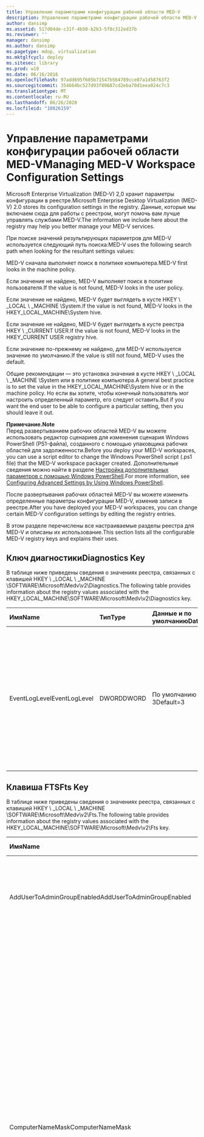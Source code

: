 ```yaml
---
title: Управление параметрами конфигурации рабочей области MED-V
description: Управление параметрами конфигурации рабочей области MED-V
author: dansimp
ms.assetid: 517d04de-c31f-4b50-b2b3-5f8c312ed37b
ms.reviewer: ''
manager: dansimp
ms.author: dansimp
ms.pagetype: mdop, virtualization
ms.mktglfcycl: deploy
ms.sitesec: library
ms.prod: w10
ms.date: 06/16/2016
ms.openlocfilehash: 97add695f605b71547b564789cce07a1d58763f2
ms.sourcegitcommit: 354664bc527d93f80687cd2eba70d1eea024c7c3
ms.translationtype: MT
ms.contentlocale: ru-RU
ms.lasthandoff: 06/26/2020
ms.locfileid: "10826159"
---
```

# <span data-ttu-id="addb0-103">Управление параметрами конфигурации рабочей области MED-V</span><span class="sxs-lookup"><span data-stu-id="addb0-103">Managing MED-V Workspace Configuration Settings</span></span>


<span data-ttu-id="addb0-104">Microsoft Enterprise Virtualization (MED-V) 2,0 хранит параметры конфигурации в реестре.</span><span class="sxs-lookup"><span data-stu-id="addb0-104">Microsoft Enterprise Desktop Virtualization (MED-V) 2.0 stores its configuration settings in the registry.</span></span> <span data-ttu-id="addb0-105">Данные, которые мы включаем сюда для работы с реестром, могут помочь вам лучше управлять службами MED-V.</span><span class="sxs-lookup"><span data-stu-id="addb0-105">The information we include here about the registry may help you better manage your MED-V services.</span></span>

<span data-ttu-id="addb0-106">При поиске значений результирующих параметров для MED-V используется следующий путь поиска:</span><span class="sxs-lookup"><span data-stu-id="addb0-106">MED-V uses the following search path when looking for the resultant settings values:</span></span>

<span data-ttu-id="addb0-107">MED-V сначала выполняет поиск в политике компьютера.</span><span class="sxs-lookup"><span data-stu-id="addb0-107">MED-V first looks in the machine policy.</span></span>

<span data-ttu-id="addb0-108">Если значение не найдено, MED-V выполняет поиск в политике пользователя.</span><span class="sxs-lookup"><span data-stu-id="addb0-108">If the value is not found, MED-V looks in the user policy.</span></span>

<span data-ttu-id="addb0-109">Если значение не найдено, MED-V будет выглядеть в кусте HKEY \ _LOCAL \ _MACHINE \\System.</span><span class="sxs-lookup"><span data-stu-id="addb0-109">If the value is not found, MED-V looks in the HKEY\_LOCAL\_MACHINE\\System hive.</span></span>

<span data-ttu-id="addb0-110">Если значение не найдено, MED-V будет выглядеть в кусте реестра HKEY \ _CURRENT USER.</span><span class="sxs-lookup"><span data-stu-id="addb0-110">If the value is not found, MED-V looks in the HKEY\_CURRENT USER registry hive.</span></span>

<span data-ttu-id="addb0-111">Если значение по-прежнему не найдено, для MED-V используется значение по умолчанию.</span><span class="sxs-lookup"><span data-stu-id="addb0-111">If the value is still not found, MED-V uses the default.</span></span>

<span data-ttu-id="addb0-112">Общие рекомендации — это установка значения в кусте HKEY \ _LOCAL \ _MACHINE \\System или в политике компьютера.</span><span class="sxs-lookup"><span data-stu-id="addb0-112">A general best practice is to set the value in the HKEY\_LOCAL\_MACHINE\\System hive or in the machine policy.</span></span> <span data-ttu-id="addb0-113">Но если вы хотите, чтобы конечный пользователь мог настроить определенный параметр, его следует оставить.</span><span class="sxs-lookup"><span data-stu-id="addb0-113">But if you want the end user to be able to configure a particular setting, then you should leave it out.</span></span>

**<span data-ttu-id="addb0-114">Примечание.</span><span class="sxs-lookup"><span data-stu-id="addb0-114">Note</span></span>**  
<span data-ttu-id="addb0-115">Перед развертыванием рабочих областей MED-V вы можете использовать редактор сценариев для изменения сценария Windows PowerShell (PS1-файла), созданного с помощью упаковщика рабочих областей для задолженности.</span><span class="sxs-lookup"><span data-stu-id="addb0-115">Before you deploy your MED-V workspaces, you can use a script editor to change the Windows PowerShell script (.ps1 file) that the MED-V workspace packager created.</span></span> <span data-ttu-id="addb0-116">Дополнительные сведения можно найти в разделе [Настройка дополнительных параметров с помощью Windows PowerShell](configuring-advanced-settings-by-using-windows-powershell.md).</span><span class="sxs-lookup"><span data-stu-id="addb0-116">For more information, see [Configuring Advanced Settings by Using Windows PowerShell](configuring-advanced-settings-by-using-windows-powershell.md).</span></span>

<span data-ttu-id="addb0-117">После развертывания рабочих областей MED-V вы можете изменить определенные параметры конфигурации MED-V, изменив записи в реестре.</span><span class="sxs-lookup"><span data-stu-id="addb0-117">After you have deployed your MED-V workspaces, you can change certain MED-V configuration settings by editing the registry entries.</span></span>



<span data-ttu-id="addb0-118">В этом разделе перечислены все настраиваемые разделы реестра для MED-V и описаны их использование.</span><span class="sxs-lookup"><span data-stu-id="addb0-118">This section lists all the configurable MED-V registry keys and explains their uses.</span></span>

## <span data-ttu-id="addb0-119">Ключ диагностики</span><span class="sxs-lookup"><span data-stu-id="addb0-119">Diagnostics Key</span></span>


<span data-ttu-id="addb0-120">В таблице ниже приведены сведения о значениях реестра, связанных с клавишей HKEY \ _LOCAL \ _MACHINE \\SOFTWARE\\Microsoft\\Medv\\v2\\Diagnostics.</span><span class="sxs-lookup"><span data-stu-id="addb0-120">The following table provides information about the registry values associated with the HKEY\_LOCAL\_MACHINE\\SOFTWARE\\Microsoft\\Medv\\v2\\Diagnostics key.</span></span>

<table>
<colgroup>
<col width="25%" />
<col width="25%" />
<col width="25%" />
<col width="25%" />
</colgroup>
<thead>
<tr class="header">
<th align="left"><span data-ttu-id="addb0-121">Имя</span><span class="sxs-lookup"><span data-stu-id="addb0-121">Name</span></span> </th>
<th align="left"><span data-ttu-id="addb0-122">Тип</span><span class="sxs-lookup"><span data-stu-id="addb0-122">Type</span></span> </th>
<th align="left"><span data-ttu-id="addb0-123">Данные и по умолчанию</span><span class="sxs-lookup"><span data-stu-id="addb0-123">Data/Default</span></span> </th>
<th align="left"><span data-ttu-id="addb0-124">Описание</span><span class="sxs-lookup"><span data-stu-id="addb0-124">Description</span></span> </th>
</tr>
</thead>
<tbody>
<tr class="odd">
<td align="left"><p><span data-ttu-id="addb0-125">EventLogLevel</span><span class="sxs-lookup"><span data-stu-id="addb0-125">EventLogLevel</span></span> </p></td>
<td align="left"><p><span data-ttu-id="addb0-126">DWORD</span><span class="sxs-lookup"><span data-stu-id="addb0-126">DWORD</span></span> </p></td>
<td align="left"><p><span data-ttu-id="addb0-127">По умолчанию = 3</span><span class="sxs-lookup"><span data-stu-id="addb0-127">Default=3</span></span></p></td>
<td align="left"><p><span data-ttu-id="addb0-128">Тип данных, которые регистрируются в журнале событий.</span><span class="sxs-lookup"><span data-stu-id="addb0-128">The type of information that is logged in the event log.</span></span> <span data-ttu-id="addb0-129">Ниже указаны уровни: 0 (нет), 1 (ошибка), 2 (предупреждение), 3 (сведения), 4 (Отладка).</span><span class="sxs-lookup"><span data-stu-id="addb0-129">Levels include the following: 0 (None), 1 (Error), 2 (Warning), 3 (Information), 4 (Debug).</span></span></p></td>
</tr>
</tbody>
</table>



## <span data-ttu-id="addb0-130">Клавиша FTS</span><span class="sxs-lookup"><span data-stu-id="addb0-130">Fts Key</span></span>


<span data-ttu-id="addb0-131">В таблице ниже приведены сведения о значениях реестра, связанных с клавишей HKEY \ _LOCAL \ _MACHINE \\SOFTWARE\\Microsoft\\Medv\\v2\\Fts.</span><span class="sxs-lookup"><span data-stu-id="addb0-131">The following table provides information about the registry values associated with the HKEY\_LOCAL\_MACHINE\\SOFTWARE\\Microsoft\\Medv\\v2\\Fts key.</span></span>

<table>
<colgroup>
<col width="25%" />
<col width="25%" />
<col width="25%" />
<col width="25%" />
</colgroup>
<thead>
<tr class="header">
<th align="left"><span data-ttu-id="addb0-132">Имя</span><span class="sxs-lookup"><span data-stu-id="addb0-132">Name</span></span></th>
<th align="left"><span data-ttu-id="addb0-133">Тип</span><span class="sxs-lookup"><span data-stu-id="addb0-133">Type</span></span></th>
<th align="left"><span data-ttu-id="addb0-134">Данные и по умолчанию</span><span class="sxs-lookup"><span data-stu-id="addb0-134">Data/Default</span></span></th>
<th align="left"><span data-ttu-id="addb0-135">Описание</span><span class="sxs-lookup"><span data-stu-id="addb0-135">Description</span></span></th>
</tr>
</thead>
<tbody>
<tr class="odd">
<td align="left"><p><span data-ttu-id="addb0-136">AddUserToAdminGroupEnabled</span><span class="sxs-lookup"><span data-stu-id="addb0-136">AddUserToAdminGroupEnabled</span></span> </p></td>
<td align="left"><p><span data-ttu-id="addb0-137">DWORD</span><span class="sxs-lookup"><span data-stu-id="addb0-137">DWORD</span></span></p></td>
<td align="left"><p><span data-ttu-id="addb0-138">По умолчанию = 0</span><span class="sxs-lookup"><span data-stu-id="addb0-138">Default=0</span></span></p></td>
<td align="left"><p><span data-ttu-id="addb0-139">Настройка автоматического добавления конечных пользователей в группу Администратор&#39;s.</span><span class="sxs-lookup"><span data-stu-id="addb0-139">Configures whether first time setup automatically adds the end user to the administrator&#39;s group.</span></span> <span data-ttu-id="addb0-140">0 = ложь; 1 = истина.</span><span class="sxs-lookup"><span data-stu-id="addb0-140">0 = false; 1 = true.</span></span></p></td>
</tr>
<tr class="even">
<td align="left"><p></p></td>
<td align="left"><p></p></td>
<td align="left"><p></p></td>
<td align="left"><p><span data-ttu-id="addb0-141">0 = false: при первом запуске программы установки автоматически не добавляется конечный пользователь в группу Администратор&#39;s.</span><span class="sxs-lookup"><span data-stu-id="addb0-141">0 = false: First time setup does not automatically add the end user to the administrator&#39;s group.</span></span></p></td>
</tr>
<tr class="odd">
<td align="left"><p></p></td>
<td align="left"><p></p></td>
<td align="left"><p></p></td>
<td align="left"><p><span data-ttu-id="addb0-142">1 = true: при первом запуске программа установки автоматически добавляет пользователя в группу Администратор&#39;s.</span><span class="sxs-lookup"><span data-stu-id="addb0-142">1 = true: First time setup automatically adds the end user to the administrator&#39;s group.</span></span></p></td>
</tr>
<tr class="even">
<td align="left"><p><span data-ttu-id="addb0-143">ComputerNameMask</span><span class="sxs-lookup"><span data-stu-id="addb0-143">ComputerNameMask</span></span> </p></td>
<td align="left"><p><span data-ttu-id="addb0-144">SZ</span><span class="sxs-lookup"><span data-stu-id="addb0-144">SZ</span></span></p></td>
<td align="left"><p><span data-ttu-id="addb0-145">MEDV\*</span><span class="sxs-lookup"><span data-stu-id="addb0-145">MEDV\*</span></span> </p></td>
<td align="left"><p><span data-ttu-id="addb0-146">Маска имени компьютера, которая используется для создания гостевой виртуальной машины&#39;s имя компьютера.</span><span class="sxs-lookup"><span data-stu-id="addb0-146">The computer name mask that is used to create the guest virtual machine&#39;s computer name.</span></span></p></td>
</tr>
<tr class="odd">
<td align="left"><p></p></td>
<td align="left"><p></p></td>
<td align="left"><p></p></td>
<td align="left"><p><span data-ttu-id="addb0-147">Маска может содержать тег% username%, чтобы вставить имя пользователя как часть имени компьютера.</span><span class="sxs-lookup"><span data-stu-id="addb0-147">The mask can contain a %username% tag to insert the username as part of the computer name.</span></span> <span data-ttu-id="addb0-148">Аналогичным образом, тег% hostname% вставляет имя главного компьютера.</span><span class="sxs-lookup"><span data-stu-id="addb0-148">Likewise, the %hostname% tag inserts the name of the host computer.</span></span></p>
<p><span data-ttu-id="addb0-149">Каждый &quot; # &quot; символ маски заменяется случайной цифрой.</span><span class="sxs-lookup"><span data-stu-id="addb0-149">Every &quot;#&quot; character in the mask is replaced by a random digit.</span></span> <span data-ttu-id="addb0-150">Знак звездочки (\*) в конце маски заменяется случайными буквенно-цифровыми символами.</span><span class="sxs-lookup"><span data-stu-id="addb0-150">An asterisk (\*) character at the end of the mask is replaced by random alphanumeric characters.</span></span></p>
<p><span data-ttu-id="addb0-151">Определенное количество символов из% hostname% и% username% можно записать с помощью квадратных скобок.</span><span class="sxs-lookup"><span data-stu-id="addb0-151">A specific number of characters from %hostname% and %username% can be captured by using square brackets.</span></span> <span data-ttu-id="addb0-152">Например, &quot; % username% [3] &quot; будет использовать первые три символа имени пользователя.</span><span class="sxs-lookup"><span data-stu-id="addb0-152">For example, &quot;%username%[3]&quot; would use the first three characters of the username.</span></span></p></td>
</tr>
<tr class="even">
<td align="left"><p><span data-ttu-id="addb0-153">DeleteVMStateTimeout</span><span class="sxs-lookup"><span data-stu-id="addb0-153">DeleteVMStateTimeout</span></span></p></td>
<td align="left"><p><span data-ttu-id="addb0-154">DWORD</span><span class="sxs-lookup"><span data-stu-id="addb0-154">DWORD</span></span></p></td>
<td align="left"><p><span data-ttu-id="addb0-155">По умолчанию = 90</span><span class="sxs-lookup"><span data-stu-id="addb0-155">Default=90</span></span></p></td>
<td align="left"><p><span data-ttu-id="addb0-156">Время ожидания (в секундах), по истечении которого при первой попытке установки будет удалена виртуальная машина.</span><span class="sxs-lookup"><span data-stu-id="addb0-156">The time-out value, in seconds, when first time setup tries to delete the virtual machine.</span></span> <span data-ttu-id="addb0-157">Диапазон от 0 до 2147483647.</span><span class="sxs-lookup"><span data-stu-id="addb0-157">Range = 0 to 2147483647.</span></span></p></td>
</tr>
<tr class="odd">
<td align="left"><p><span data-ttu-id="addb0-158">DetachVfdTimeout</span><span class="sxs-lookup"><span data-stu-id="addb0-158">DetachVfdTimeout</span></span></p></td>
<td align="left"><p><span data-ttu-id="addb0-159">DWORD</span><span class="sxs-lookup"><span data-stu-id="addb0-159">DWORD</span></span></p></td>
<td align="left"><p><span data-ttu-id="addb0-160">По умолчанию = 120</span><span class="sxs-lookup"><span data-stu-id="addb0-160">Default=120</span></span></p></td>
<td align="left"><p><span data-ttu-id="addb0-161">Время ожидания (в секундах), по истечении которого программа установки пытается отключить виртуальный гибкий диск от виртуальной машины.</span><span class="sxs-lookup"><span data-stu-id="addb0-161">The time-out value, in seconds, when first time setup tries to detach the virtual floppy disk from the virtual machine.</span></span> <span data-ttu-id="addb0-162">Диапазон от 0 до 2147483647.</span><span class="sxs-lookup"><span data-stu-id="addb0-162">Range = 0 to 2147483647.</span></span></p></td>
</tr>
<tr class="even">
<td align="left"><p><span data-ttu-id="addb0-163">DialogUrl</span><span class="sxs-lookup"><span data-stu-id="addb0-163">DialogUrl</span></span> </p></td>
<td align="left"><p><span data-ttu-id="addb0-164">SZ</span><span class="sxs-lookup"><span data-stu-id="addb0-164">SZ</span></span></p></td>
<td align="left"><p></p></td>
<td align="left"><p><span data-ttu-id="addb0-165">Настраиваемый URL-адрес, который связан с внутренней веб-страницей и отображается при первом запуске диалогового окна настройки.</span><span class="sxs-lookup"><span data-stu-id="addb0-165">Customizable URL that links to internal webpage and is displayed by first time setup dialog messages.</span></span> </p></td>
</tr>
<tr class="odd">
<td align="left"><p><span data-ttu-id="addb0-166">ExplorerTimeout</span><span class="sxs-lookup"><span data-stu-id="addb0-166">ExplorerTimeout</span></span></p></td>
<td align="left"><p><span data-ttu-id="addb0-167">DWORD</span><span class="sxs-lookup"><span data-stu-id="addb0-167">DWORD</span></span></p></td>
<td align="left"><p><span data-ttu-id="addb0-168">По умолчанию = 900</span><span class="sxs-lookup"><span data-stu-id="addb0-168">Default=900</span></span></p></td>
<td align="left"><p><span data-ttu-id="addb0-169">Время ожидания в секундах, в течение которого программа установки ждет первого раза в проводнике Windows.</span><span class="sxs-lookup"><span data-stu-id="addb0-169">The time-out value, in seconds, that first time setup waits for Windows Explorer.</span></span> <span data-ttu-id="addb0-170">Диапазон от 0 до 2147483647.</span><span class="sxs-lookup"><span data-stu-id="addb0-170">Range = 0 to 2147483647.</span></span></p></td>
</tr>
<tr class="even">
<td align="left"><p><span data-ttu-id="addb0-171">FailureDialogMsg</span><span class="sxs-lookup"><span data-stu-id="addb0-171">FailureDialogMsg</span></span> </p></td>
<td align="left"><p><span data-ttu-id="addb0-172">MULTI_SZ</span><span class="sxs-lookup"><span data-stu-id="addb0-172">MULTI_SZ</span></span></p></td>
<td align="left"><p><span data-ttu-id="addb0-173">Сообщение обнаружено в файле ресурсов</span><span class="sxs-lookup"><span data-stu-id="addb0-173">Message is found in resource file</span></span> </p></td>
<td align="left"><p><span data-ttu-id="addb0-174">Настраиваемое сообщение, которое отображается для конечного пользователя при первой попытке завершения установки.</span><span class="sxs-lookup"><span data-stu-id="addb0-174">Customizable message that is displayed to the end user when first time setup cannot be completed.</span></span></p></td>
</tr>
<tr class="odd">
<td align="left"><p><span data-ttu-id="addb0-175">GiveUserGroupRightsMaxRetryCount</span><span class="sxs-lookup"><span data-stu-id="addb0-175">GiveUserGroupRightsMaxRetryCount</span></span> </p></td>
<td align="left"><p><span data-ttu-id="addb0-176">DWORD</span><span class="sxs-lookup"><span data-stu-id="addb0-176">DWORD</span></span> </p></td>
<td align="left"><p><span data-ttu-id="addb0-177">По умолчанию = 3</span><span class="sxs-lookup"><span data-stu-id="addb0-177">Default=3</span></span></p></td>
<td align="left"><p><span data-ttu-id="addb0-178">Максимальное количество попыток предоставления прав группе конечных пользователей с помощью MED-V.</span><span class="sxs-lookup"><span data-stu-id="addb0-178">The maximum number of times that MED-V tries to give an end user group rights.</span></span> <span data-ttu-id="addb0-179">Превышение указанного значения повтора без возможности успешного предоставления прав доступа к группе конечных пользователей, скорее всего, приводит к сбою подготовки виртуальной машины, для которого он подключается к значению MaxRetryCount.</span><span class="sxs-lookup"><span data-stu-id="addb0-179">Exceeding the specified retry value without being able to successfully give an end user group rights most likely causes a virtual machine preparation failure that is then subject to the MaxRetryCount value.</span></span> <span data-ttu-id="addb0-180">Диапазон от 0 до 2147483647.</span><span class="sxs-lookup"><span data-stu-id="addb0-180">Range = 0 to 2147483647.</span></span></p></td>
</tr>
<tr class="even">
<td align="left"><p><span data-ttu-id="addb0-181">GiveUserGroupRightsTimeout</span><span class="sxs-lookup"><span data-stu-id="addb0-181">GiveUserGroupRightsTimeout</span></span> </p></td>
<td align="left"><p><span data-ttu-id="addb0-182">DWORD</span><span class="sxs-lookup"><span data-stu-id="addb0-182">DWORD</span></span></p></td>
<td align="left"><p><span data-ttu-id="addb0-183">По умолчанию = 300</span><span class="sxs-lookup"><span data-stu-id="addb0-183">Default=300</span></span></p></td>
<td align="left"><p><span data-ttu-id="addb0-184">Время ожидания в секундах, когда вы предоставляете права группы пользователей.</span><span class="sxs-lookup"><span data-stu-id="addb0-184">The time-out value, in seconds, when giving a user group rights.</span></span> <span data-ttu-id="addb0-185">Диапазон от 0 до 2147483647.</span><span class="sxs-lookup"><span data-stu-id="addb0-185">Range = 0 to 2147483647.</span></span></p></td>
</tr>
<tr class="odd">
<td align="left"><p><span data-ttu-id="addb0-186">LogFilePaths</span><span class="sxs-lookup"><span data-stu-id="addb0-186">LogFilePaths</span></span> </p></td>
<td align="left"><p><span data-ttu-id="addb0-187">MULTI_SZ</span><span class="sxs-lookup"><span data-stu-id="addb0-187">MULTI_SZ</span></span></p></td>
<td align="left"><p></p></td>
<td align="left"><p><span data-ttu-id="addb0-188">Список путей к файлам журнала, собираемых MED-V при первом запуске программы установки.</span><span class="sxs-lookup"><span data-stu-id="addb0-188">A list of the log file paths that MED-V collects during first time setup.</span></span> </p></td>
</tr>
<tr class="even">
<td align="left"><p><span data-ttu-id="addb0-189">MaxPostponeTime</span><span class="sxs-lookup"><span data-stu-id="addb0-189">MaxPostponeTime</span></span> </p></td>
<td align="left"><p><span data-ttu-id="addb0-190">DWORD</span><span class="sxs-lookup"><span data-stu-id="addb0-190">DWORD</span></span></p></td>
<td align="left"><p><span data-ttu-id="addb0-191">По умолчанию = 120</span><span class="sxs-lookup"><span data-stu-id="addb0-191">Default=120</span></span></p></td>
<td align="left"><p><span data-ttu-id="addb0-192">Максимальное количество часов, которое может быть отложено конечным пользователем при первом запуске программы установки.</span><span class="sxs-lookup"><span data-stu-id="addb0-192">The maximum number of hours that first time setup can be postponed by the end user.</span></span> <span data-ttu-id="addb0-193">Диапазон от 0 до 2147483647.</span><span class="sxs-lookup"><span data-stu-id="addb0-193">Range = 0 to 2147483647.</span></span></p></td>
</tr>
<tr class="odd">
<td align="left"><p><span data-ttu-id="addb0-194">MaxRetryCount</span><span class="sxs-lookup"><span data-stu-id="addb0-194">MaxRetryCount</span></span> </p></td>
<td align="left"><p><span data-ttu-id="addb0-195">DWORD</span><span class="sxs-lookup"><span data-stu-id="addb0-195">DWORD</span></span></p></td>
<td align="left"><p><span data-ttu-id="addb0-196">По умолчанию = 3</span><span class="sxs-lookup"><span data-stu-id="addb0-196">Default=3</span></span></p></td>
<td align="left"><p><span data-ttu-id="addb0-197">Максимальное количество попыток подготовки виртуальной машины с помощью MED-V, если каждая попытка завершается сбоем, кроме программного обеспечения.</span><span class="sxs-lookup"><span data-stu-id="addb0-197">The maximum number of times that MED-V tries to prepare a virtual machine if each attempt ends in a failure other than a software error.</span></span> <span data-ttu-id="addb0-198">Когда подготовка виртуальной машины завершается сбоем и количество попыток настройки при первой попытке будет превышено, приложение MED-V информирует пользователя об ошибке и не дает возможность повторить попытку.</span><span class="sxs-lookup"><span data-stu-id="addb0-198">When virtual machine preparation fails and the number of first time setup retries is exceeded, then MED-V informs the end user about the failure and does not give the option to retry.</span></span> <span data-ttu-id="addb0-199">Счетчик будет повторно установлен при каждом запуске MED-V.</span><span class="sxs-lookup"><span data-stu-id="addb0-199">The count is re-set every time that MED-V is started.</span></span> <span data-ttu-id="addb0-200">Диапазон от 0 до 2147483647.</span><span class="sxs-lookup"><span data-stu-id="addb0-200">Range = 0 to 2147483647.</span></span></p></td>
</tr>
<tr class="even">
<td align="left"><p><span data-ttu-id="addb0-201">Режим</span><span class="sxs-lookup"><span data-stu-id="addb0-201">Mode</span></span> </p></td>
<td align="left"><p><span data-ttu-id="addb0-202">SZ</span><span class="sxs-lookup"><span data-stu-id="addb0-202">SZ</span></span></p></td>
<td align="left"><p><span data-ttu-id="addb0-203">По умолчанию = автоматическая установка</span><span class="sxs-lookup"><span data-stu-id="addb0-203">Default=Unattended</span></span></p></td>
<td align="left"><p><span data-ttu-id="addb0-204">Настройка взаимодействия с пользователем при первом запуске программы.</span><span class="sxs-lookup"><span data-stu-id="addb0-204">Configures how first time setup interacts with the user.</span></span> <span data-ttu-id="addb0-205">Возможны следующие значения:</span><span class="sxs-lookup"><span data-stu-id="addb0-205">Possible values are as follows:</span></span></p></td>
</tr>
<tr class="odd">
<td align="left"><p></p></td>
<td align="left"><p></p></td>
<td align="left"><p></p></td>
<td align="left"><p><strong><span data-ttu-id="addb0-206">Согласованием.</span><span class="sxs-lookup"><span data-stu-id="addb0-206">Attended.</span></span></strong> <span data-ttu-id="addb0-207">Конечный пользователь должен ввести данные при первом запуске программы установки.</span><span class="sxs-lookup"><span data-stu-id="addb0-207">The end user must enter information during first time setup.</span></span></p>
<div class="alert">
<strong><span data-ttu-id="addb0-208">Примечание.</span><span class="sxs-lookup"><span data-stu-id="addb0-208">Note</span></span></strong><br/><p><span data-ttu-id="addb0-209">Если вы создали файл Sysprep. INF, чтобы мини-процесс мог завершить ввод данных пользователем, необходимо выбрать <strong> </strong> режим автоматической установки или проблемы при первом запуске.</span><span class="sxs-lookup"><span data-stu-id="addb0-209">If you created the Sysprep.inf file so that Mini-Setup requires user input to complete, then you must select <strong>Attended</strong> mode or problems might occur during first time setup.</span></span></p>
</div>
<div>

</div></td>
</tr>
<tr class="even">
<td align="left"><p></p></td>
<td align="left"><p></p></td>
<td align="left"><p></p></td>
<td align="left"><p><strong><span data-ttu-id="addb0-210">Автоматический режим </strong> .</span><span class="sxs-lookup"><span data-stu-id="addb0-210">Unattended</strong>.</span></span> <span data-ttu-id="addb0-211">Виртуальная машина не отображается для конечных пользователей при первом запуске программы установки, но перед началом первой настройки будет выводиться запрос конечного пользователя.</span><span class="sxs-lookup"><span data-stu-id="addb0-211">The virtual machine is not shown to the end user during first time setup, but the end user is prompted before first time setup starts.</span></span></p></td>
</tr>
<tr class="odd">
<td align="left"><p></p></td>
<td align="left"><p></p></td>
<td align="left"><p></p></td>
<td align="left"><p><strong><span data-ttu-id="addb0-212">Автоматическая установка </strong> .</span><span class="sxs-lookup"><span data-stu-id="addb0-212">Silent</strong>.</span></span> <span data-ttu-id="addb0-213">Виртуальная машина не отображается для конечного пользователя при первом запуске программы установки.</span><span class="sxs-lookup"><span data-stu-id="addb0-213">The virtual machine is not shown to the end user at all during first time setup.</span></span></p></td>
</tr>
<tr class="even">
<td align="left"><p><span data-ttu-id="addb0-214">NonInteractiveRetryTimeoutInc</span><span class="sxs-lookup"><span data-stu-id="addb0-214">NonInteractiveRetryTimeoutInc</span></span> </p></td>
<td align="left"><p><span data-ttu-id="addb0-215">DWORD</span><span class="sxs-lookup"><span data-stu-id="addb0-215">DWORD</span></span></p></td>
<td align="left"><p><span data-ttu-id="addb0-216">По умолчанию = 15</span><span class="sxs-lookup"><span data-stu-id="addb0-216">Default=15</span></span></p></td>
<td align="left"><p><span data-ttu-id="addb0-217">Время ожидания (в минутах), в течение которого при первой попытке настройки необходимо завершить настройку при первом запуске интерактивного режима.</span><span class="sxs-lookup"><span data-stu-id="addb0-217">The time-out value, in minutes, that first time setup must be completed in first time setup interactive mode when re-attempting setup.</span></span> <span data-ttu-id="addb0-218">Диапазон от 0 до 2147483647.</span><span class="sxs-lookup"><span data-stu-id="addb0-218">Range = 0 to 2147483647.</span></span></p></td>
</tr>
<tr class="odd">
<td align="left"><p><span data-ttu-id="addb0-219">NonInteractiveTimeout</span><span class="sxs-lookup"><span data-stu-id="addb0-219">NonInteractiveTimeout</span></span> </p></td>
<td align="left"><p><span data-ttu-id="addb0-220">DWORD</span><span class="sxs-lookup"><span data-stu-id="addb0-220">DWORD</span></span></p></td>
<td align="left"><p><span data-ttu-id="addb0-221">По умолчанию = 45</span><span class="sxs-lookup"><span data-stu-id="addb0-221">Default=45</span></span></p></td>
<td align="left"><p><span data-ttu-id="addb0-222">Время ожидания (в минутах), в которое в первый раз при настройке интерактивного режима необходимо завершить настройку.</span><span class="sxs-lookup"><span data-stu-id="addb0-222">The time-out value, in minutes, that first time setup must be completed in first time setup interactive mode.</span></span> <span data-ttu-id="addb0-223">Диапазон от 0 до 2147483647.</span><span class="sxs-lookup"><span data-stu-id="addb0-223">Range = 0 to 2147483647.</span></span></p></td>
</tr>
<tr class="even">
<td align="left"><p><span data-ttu-id="addb0-224">PostponeUtcDateTimeLimit</span><span class="sxs-lookup"><span data-stu-id="addb0-224">PostponeUtcDateTimeLimit</span></span> </p></td>
<td align="left"><p><span data-ttu-id="addb0-225">SZ</span><span class="sxs-lookup"><span data-stu-id="addb0-225">SZ</span></span></p></td>
<td align="left"><p></p></td>
<td align="left"><p><span data-ttu-id="addb0-226">Дата и время в формате UTC DateTime, которое может быть отложено при первом запуске программы установки.</span><span class="sxs-lookup"><span data-stu-id="addb0-226">The date and time, in UTC DateTime format, that first time setup can be postponed.</span></span> <span data-ttu-id="addb0-227">Введите формат &quot; гггг-мм-дд чч: мм &quot; с часами, указанными в 24-часовом стандарте часов.</span><span class="sxs-lookup"><span data-stu-id="addb0-227">Enter in the format &quot;yyyy-MM-dd hh:mm&quot; with hours specified by using the 24-hour clock standard.</span></span></p></td>
</tr>
<tr class="odd">
<td align="left"><p><span data-ttu-id="addb0-228">RetryDialogMsg</span><span class="sxs-lookup"><span data-stu-id="addb0-228">RetryDialogMsg</span></span> </p></td>
<td align="left"><p><span data-ttu-id="addb0-229">MULTI_SZ</span><span class="sxs-lookup"><span data-stu-id="addb0-229">MULTI_SZ</span></span></p></td>
<td align="left"><p><span data-ttu-id="addb0-230">Сообщение обнаружено в файле ресурсов</span><span class="sxs-lookup"><span data-stu-id="addb0-230">Message is found in resource file</span></span> </p></td>
<td align="left"><p><span data-ttu-id="addb0-231">Настраиваемое сообщение, которое отображается для конечного пользователя при первой попытке настройки.</span><span class="sxs-lookup"><span data-stu-id="addb0-231">Customizable message that is displayed to the end user when first time setup must re-attempt setup.</span></span></p></td>
</tr>
<tr class="even">
<td align="left"><p><span data-ttu-id="addb0-232">SetComputerNameEnabled</span><span class="sxs-lookup"><span data-stu-id="addb0-232">SetComputerNameEnabled</span></span> </p></td>
<td align="left"><p><span data-ttu-id="addb0-233">DWORD</span><span class="sxs-lookup"><span data-stu-id="addb0-233">DWORD</span></span></p></td>
<td align="left"><p><span data-ttu-id="addb0-234">По умолчанию = 0</span><span class="sxs-lookup"><span data-stu-id="addb0-234">Default=0</span></span></p></td>
<td align="left"><p><span data-ttu-id="addb0-235">Указывает, следует ли обновлять запись ComputerName в разделе [UserData] файла Sysprep. INF в гостевой системе в соответствии с заданными ComputerNameMask.</span><span class="sxs-lookup"><span data-stu-id="addb0-235">Configures whether the ComputerName entry under the [UserData] section of the Sysprep.inf file in the guest should be updated according to the specified ComputerNameMask.</span></span>   <span data-ttu-id="addb0-236">0 = ложь; 1 = истина.</span><span class="sxs-lookup"><span data-stu-id="addb0-236">0 = false; 1 = true.</span></span></p></td>
</tr>
<tr class="odd">
<td align="left"><p></p></td>
<td align="left"><p></p></td>
<td align="left"><p></p></td>
<td align="left"><p><span data-ttu-id="addb0-237">0 = false: запись ComputerName в файле Sysprep. inf не обновляется в соответствии с ComputerNameMask.</span><span class="sxs-lookup"><span data-stu-id="addb0-237">0 = false: The ComputerName entry in the Sysprep.inf file is not updated according to the ComputerNameMask.</span></span></p></td>
</tr>
<tr class="even">
<td align="left"><p></p></td>
<td align="left"><p></p></td>
<td align="left"><p></p></td>
<td align="left"><p><span data-ttu-id="addb0-238">1 = истина: запись ComputerName в файле Sysprep. INF обновлена в соответствии с ComputerNameMask.</span><span class="sxs-lookup"><span data-stu-id="addb0-238">1 = true: The ComputerName entry in the Sysprep.inf file is updated according to the ComputerNameMask.</span></span></p></td>
</tr>
<tr class="odd">
<td align="left"><p><span data-ttu-id="addb0-239">SetJoinDomainEnabled</span><span class="sxs-lookup"><span data-stu-id="addb0-239">SetJoinDomainEnabled</span></span> </p></td>
<td align="left"><p><span data-ttu-id="addb0-240">DWORD</span><span class="sxs-lookup"><span data-stu-id="addb0-240">DWORD</span></span></p></td>
<td align="left"><p><span data-ttu-id="addb0-241">По умолчанию = 0</span><span class="sxs-lookup"><span data-stu-id="addb0-241">Default=0</span></span></p></td>
<td align="left"><p><span data-ttu-id="addb0-242">Указывает, следует ли обновлять параметр JoinDomain в разделе [идентификация] файла Sysprep. INF в гостевой системе в соответствии с параметрами на узле.</span><span class="sxs-lookup"><span data-stu-id="addb0-242">Configures whether the JoinDomain setting under the [Identification] section of the Sysprep.inf file in the guest should be updated to match the settings on the host.</span></span>  <span data-ttu-id="addb0-243">0 = ложь; 1 = истина.</span><span class="sxs-lookup"><span data-stu-id="addb0-243">0 = false; 1 = true.</span></span></p></td>
</tr>
<tr class="even">
<td align="left"><p></p></td>
<td align="left"><p></p></td>
<td align="left"><p></p></td>
<td align="left"><p><span data-ttu-id="addb0-244">0 = false: параметр JoinDomain в файле Sysprep. inf не обновляется в соответствии с параметрами на узле.</span><span class="sxs-lookup"><span data-stu-id="addb0-244">0 = false: The JoinDomain setting in the Sysprep.inf file is not updated to match the settings on the host.</span></span></p></td>
</tr>
<tr class="odd">
<td align="left"><p></p></td>
<td align="left"><p></p></td>
<td align="left"><p></p></td>
<td align="left"><p><span data-ttu-id="addb0-245">1 = true: параметр JoinDomain в файле Sysprep. INF обновляется в соответствии с параметрами на узле.</span><span class="sxs-lookup"><span data-stu-id="addb0-245">1 = true: The JoinDomain setting in the Sysprep.inf file is updated to match the settings on the host.</span></span></p></td>
</tr>
<tr class="even">
<td align="left"><p><span data-ttu-id="addb0-246">SetMachineObjectOUEnabled</span><span class="sxs-lookup"><span data-stu-id="addb0-246">SetMachineObjectOUEnabled</span></span> </p></td>
<td align="left"><p><span data-ttu-id="addb0-247">DWORD</span><span class="sxs-lookup"><span data-stu-id="addb0-247">DWORD</span></span></p></td>
<td align="left"><p><span data-ttu-id="addb0-248">По умолчанию = 0</span><span class="sxs-lookup"><span data-stu-id="addb0-248">Default=0</span></span></p></td>
<td align="left"><p><span data-ttu-id="addb0-249">Определяет, будет ли параметр MachineObjectOU в разделе [идентификация] файла Sysprep. INF в гостевой системе обновлен в соответствии с узлом.</span><span class="sxs-lookup"><span data-stu-id="addb0-249">Configures whether the MachineObjectOU setting under the [Identification] section of the Sysprep.inf file in the guest is updated to match the host.</span></span>  <span data-ttu-id="addb0-250">0 = ложь; 1 = истина.</span><span class="sxs-lookup"><span data-stu-id="addb0-250">0 = false; 1 = true.</span></span></p></td>
</tr>
<tr class="odd">
<td align="left"><p></p></td>
<td align="left"><p></p></td>
<td align="left"><p></p></td>
<td align="left"><p><span data-ttu-id="addb0-251">0 = false: параметр MachineObjectOU в файле Sysprep. inf не обновляется в соответствии с параметрами на узле.</span><span class="sxs-lookup"><span data-stu-id="addb0-251">0 = false: The MachineObjectOU setting in the Sysprep.inf file is not updated to match the settings on the host.</span></span></p></td>
</tr>
<tr class="even">
<td align="left"><p></p></td>
<td align="left"><p></p></td>
<td align="left"><p></p></td>
<td align="left"><p><span data-ttu-id="addb0-252">1 = true: параметр MachineObjectOU в файле Sysprep. INF обновляется в соответствии с параметрами на узле.</span><span class="sxs-lookup"><span data-stu-id="addb0-252">1 = true: The MachineObjectOU setting in the Sysprep.inf file is updated to match the settings on the host.</span></span></p></td>
</tr>
<tr class="odd">
<td align="left"><p><span data-ttu-id="addb0-253">SetRegionalSettingsEnabled</span><span class="sxs-lookup"><span data-stu-id="addb0-253">SetRegionalSettingsEnabled</span></span> </p></td>
<td align="left"><p><span data-ttu-id="addb0-254">DWORD</span><span class="sxs-lookup"><span data-stu-id="addb0-254">DWORD</span></span></p></td>
<td align="left"><p><span data-ttu-id="addb0-255">По умолчанию = 0</span><span class="sxs-lookup"><span data-stu-id="addb0-255">Default=0</span></span></p></td>
<td align="left"><p><span data-ttu-id="addb0-256">Настройка обновления параметров в разделе [RegionalSettings] файла Sysprep. INF в гостевой системе для соответствия узлу.</span><span class="sxs-lookup"><span data-stu-id="addb0-256">Configures whether the settings under the [RegionalSettings] section of the Sysprep.inf file in the guest are updated to match the host.</span></span>  <span data-ttu-id="addb0-257">0 = ложь; 1 = истина.</span><span class="sxs-lookup"><span data-stu-id="addb0-257">0 = false; 1 = true.</span></span></p>
<div class="alert">
<strong><span data-ttu-id="addb0-258">Примечание.</span><span class="sxs-lookup"><span data-stu-id="addb0-258">Note</span></span></strong><br/><p><span data-ttu-id="addb0-259">По умолчанию параметр TimeZone для гостя всегда синхронизируется с параметром TimeZone в узле.</span><span class="sxs-lookup"><span data-stu-id="addb0-259">By default, the setting for TimeZone in the guest is always synchronized with the TimeZone setting in the host.</span></span></p>
</div>
<div>

</div></td>
</tr>
<tr class="even">
<td align="left"><p></p></td>
<td align="left"><p></p></td>
<td align="left"><p></p></td>
<td align="left"><p><span data-ttu-id="addb0-260">0 = false: параметры в разделе [RegionalSettings] файла Sysprep. INF в гостевой системе не обновляются в соответствии с узлом.</span><span class="sxs-lookup"><span data-stu-id="addb0-260">0 = false: The settings under the [RegionalSettings] section of the Sysprep.inf file in the guest are not updated to match the host.</span></span></p></td>
</tr>
<tr class="odd">
<td align="left"><p></p></td>
<td align="left"><p></p></td>
<td align="left"><p></p></td>
<td align="left"><p><span data-ttu-id="addb0-261">1 = true: параметры в разделе [RegionalSettings] файла Sysprep. INF в гостевой системе обновлены в соответствии с узлом.</span><span class="sxs-lookup"><span data-stu-id="addb0-261">1 = true: The settings under the [RegionalSettings] section of the Sysprep.inf file in the guest are updated to match the host.</span></span></p></td>
</tr>
<tr class="even">
<td align="left"><p><span data-ttu-id="addb0-262">SetUserDataEnabled</span><span class="sxs-lookup"><span data-stu-id="addb0-262">SetUserDataEnabled</span></span> </p></td>
<td align="left"><p><span data-ttu-id="addb0-263">DWORD</span><span class="sxs-lookup"><span data-stu-id="addb0-263">DWORD</span></span></p></td>
<td align="left"><p><span data-ttu-id="addb0-264">По умолчанию = 0</span><span class="sxs-lookup"><span data-stu-id="addb0-264">Default=0</span></span></p></td>
<td align="left"><p><span data-ttu-id="addb0-265">Настройка обновления параметров FullName и OrgName в разделе [UserData] файла Sysprep. INF в гостевой системе в соответствии с параметрами на узле.</span><span class="sxs-lookup"><span data-stu-id="addb0-265">Configures whether the FullName and the OrgName settings under the [UserData] section of the Sysprep.inf file in the guest are updated to match the settings on the host.</span></span>  <span data-ttu-id="addb0-266">0 = ложь; 1 = истина.</span><span class="sxs-lookup"><span data-stu-id="addb0-266">0 = false; 1 = true.</span></span></p></td>
</tr>
<tr class="odd">
<td align="left"><p></p></td>
<td align="left"><p></p></td>
<td align="left"><p></p></td>
<td align="left"><p><span data-ttu-id="addb0-267">0 = false: параметры FullName и OrgName в файле Sysprep. inf не обновляются в соответствии с параметрами на узле.</span><span class="sxs-lookup"><span data-stu-id="addb0-267">0 = false: The FullName and OrgName settings in the Sysprep.inf file are not updated to match the settings on the host.</span></span></p></td>
</tr>
<tr class="even">
<td align="left"><p></p></td>
<td align="left"><p></p></td>
<td align="left"><p></p></td>
<td align="left"><p><span data-ttu-id="addb0-268">1 = true: параметры FullName и OrgName в файле Sysprep. INF обновляются в соответствии с параметрами на узле.</span><span class="sxs-lookup"><span data-stu-id="addb0-268">1 = true: The FullName and OrgName settings in the Sysprep.inf file are updated to match the settings on the host.</span></span></p></td>
</tr>
<tr class="odd">
<td align="left"><p><span data-ttu-id="addb0-269">StartDialogMsg</span><span class="sxs-lookup"><span data-stu-id="addb0-269">StartDialogMsg</span></span> </p></td>
<td align="left"><p><span data-ttu-id="addb0-270">MULTI_SZ</span><span class="sxs-lookup"><span data-stu-id="addb0-270">MULTI_SZ</span></span></p></td>
<td align="left"><p><span data-ttu-id="addb0-271">Сообщение обнаружено в файле ресурсов</span><span class="sxs-lookup"><span data-stu-id="addb0-271">Message is found in resource file</span></span> </p></td>
<td align="left"><p><span data-ttu-id="addb0-272">Настраиваемое сообщение, которое отображается для конечного пользователя при первом запуске программы установки.</span><span class="sxs-lookup"><span data-stu-id="addb0-272">Customizable message that is displayed to the end user when first time setup is ready to start.</span></span> </p></td>
</tr>
<tr class="even">
<td align="left"><p><span data-ttu-id="addb0-273">TaskCancelTimeout</span><span class="sxs-lookup"><span data-stu-id="addb0-273">TaskCancelTimeout</span></span></p></td>
<td align="left"><p><span data-ttu-id="addb0-274">DWORD</span><span class="sxs-lookup"><span data-stu-id="addb0-274">DWORD</span></span></p></td>
<td align="left"><p><span data-ttu-id="addb0-275">По умолчанию = 30</span><span class="sxs-lookup"><span data-stu-id="addb0-275">Default=30</span></span></p></td>
<td align="left"><p><span data-ttu-id="addb0-276">Время ожидания в секундах, в течение которого первый раз программа установки ждет ответа от виртуальной машины на операцию отмены.</span><span class="sxs-lookup"><span data-stu-id="addb0-276">The time-out value, in seconds, that first time setup waits for a response from the virtual machine for a Cancel operation.</span></span> <span data-ttu-id="addb0-277">Диапазон от 0 до 2147483647.</span><span class="sxs-lookup"><span data-stu-id="addb0-277">Range = 0 to 2147483647.</span></span></p></td>
</tr>
<tr class="odd">
<td align="left"><p><span data-ttu-id="addb0-278">TaskVMTurnOffTimeout</span><span class="sxs-lookup"><span data-stu-id="addb0-278">TaskVMTurnOffTimeout</span></span></p></td>
<td align="left"><p><span data-ttu-id="addb0-279">DWORD</span><span class="sxs-lookup"><span data-stu-id="addb0-279">DWORD</span></span></p></td>
<td align="left"><p><span data-ttu-id="addb0-280">По умолчанию = 60</span><span class="sxs-lookup"><span data-stu-id="addb0-280">Default=60</span></span></p></td>
<td align="left"><p><span data-ttu-id="addb0-281">Время ожидания в секундах, в течение которого первый раз программа установки ждет завершения работы виртуальной машины.</span><span class="sxs-lookup"><span data-stu-id="addb0-281">The time-out value, in seconds, that first time setup waits for the virtual machine to shut down.</span></span> <span data-ttu-id="addb0-282">Диапазон от 0 до 2147483647.</span><span class="sxs-lookup"><span data-stu-id="addb0-282">Range = 0 to 2147483647.</span></span></p></td>
</tr>
<tr class="even">
<td align="left"><p><span data-ttu-id="addb0-283">UpgradeTimeout</span><span class="sxs-lookup"><span data-stu-id="addb0-283">UpgradeTimeout</span></span></p></td>
<td align="left"><p><span data-ttu-id="addb0-284">DWORD</span><span class="sxs-lookup"><span data-stu-id="addb0-284">DWORD</span></span></p></td>
<td align="left"><p><span data-ttu-id="addb0-285">По умолчанию = 600</span><span class="sxs-lookup"><span data-stu-id="addb0-285">Default=600</span></span></p></td>
<td align="left"><p><span data-ttu-id="addb0-286">Время, в течение которого вы попытались попытаться обновить программное обеспечение гостевого агента MED-V по истечении времени ожидания. Диапазон от 0 до 2147483647.</span><span class="sxs-lookup"><span data-stu-id="addb0-286">The time, in seconds, before an attempted upgrade of the MED-V Guest Agent software times out. Range = 0 to 2147483647.</span></span></p></td>
</tr>
</tbody>
</table>



## <span data-ttu-id="addb0-287">Клавиша UserExperience</span><span class="sxs-lookup"><span data-stu-id="addb0-287">UserExperience Key</span></span>


<span data-ttu-id="addb0-288">В таблице ниже приведены сведения о значениях реестра, связанных с клавишами HKEY \ _LOCAL \ _MACHINE \\SOFTWARE\\Microsoft\\Medv\\v2\\UserExperience и клавиша HKEY \ _CURRENT \ _USER \\Software\\Microsoft\\Medv\\v2\\UserExperience.</span><span class="sxs-lookup"><span data-stu-id="addb0-288">The following table provides information about the registry values associated with the HKEY\_LOCAL\_MACHINE\\SOFTWARE\\Microsoft\\Medv\\v2\\UserExperience key and the HKEY\_CURRENT\_USER\\Software\\Microsoft\\Medv\\v2\\UserExperience key.</span></span>

<table>
<colgroup>
<col width="25%" />
<col width="25%" />
<col width="25%" />
<col width="25%" />
</colgroup>
<thead>
<tr class="header">
<th align="left"><span data-ttu-id="addb0-289">Имя</span><span class="sxs-lookup"><span data-stu-id="addb0-289">Name</span></span></th>
<th align="left"><span data-ttu-id="addb0-290">Тип</span><span class="sxs-lookup"><span data-stu-id="addb0-290">Type</span></span></th>
<th align="left"><span data-ttu-id="addb0-291">Данные и по умолчанию</span><span class="sxs-lookup"><span data-stu-id="addb0-291">Data/Default</span></span></th>
<th align="left"><span data-ttu-id="addb0-292">Описание</span><span class="sxs-lookup"><span data-stu-id="addb0-292">Description</span></span></th>
</tr>
</thead>
<tbody>
<tr class="odd">
<td align="left"><p><span data-ttu-id="addb0-293">AppPublishingEnabled</span><span class="sxs-lookup"><span data-stu-id="addb0-293">AppPublishingEnabled</span></span> </p></td>
<td align="left"><p><span data-ttu-id="addb0-294">DWORD</span><span class="sxs-lookup"><span data-stu-id="addb0-294">DWORD</span></span></p></td>
<td align="left"><p><span data-ttu-id="addb0-295">По умолчанию = 1</span><span class="sxs-lookup"><span data-stu-id="addb0-295">Default=1</span></span></p></td>
<td align="left"><p><span data-ttu-id="addb0-296">Указывает, включена ли публикация приложения на гостевом компьютере.</span><span class="sxs-lookup"><span data-stu-id="addb0-296">Configures whether application publication from the guest to the host is enabled.</span></span>  <span data-ttu-id="addb0-297">0 = ложь; 1 = истина.</span><span class="sxs-lookup"><span data-stu-id="addb0-297">0 = false; 1 = true.</span></span></p></td>
</tr>
<tr class="even">
<td align="left"><p></p></td>
<td align="left"><p></p></td>
<td align="left"><p></p></td>
<td align="left"><p><span data-ttu-id="addb0-298">0 = false: Отключение публикации приложения от гостя на узле.</span><span class="sxs-lookup"><span data-stu-id="addb0-298">0 = false: Disables application publishing from the guest to the host.</span></span></p></td>
</tr>
<tr class="odd">
<td align="left"><p></p></td>
<td align="left"><p></p></td>
<td align="left"><p></p></td>
<td align="left"><p><span data-ttu-id="addb0-299">1 = true: включает публикацию приложения от гостя на узле.</span><span class="sxs-lookup"><span data-stu-id="addb0-299">1 = true: Enables application publishing from the guest to the host.</span></span></p></td>
</tr>
<tr class="even">
<td align="left"><p><span data-ttu-id="addb0-300">AudioSharingEnabled</span><span class="sxs-lookup"><span data-stu-id="addb0-300">AudioSharingEnabled</span></span> </p></td>
<td align="left"><p><span data-ttu-id="addb0-301">DWORD</span><span class="sxs-lookup"><span data-stu-id="addb0-301">DWORD</span></span></p></td>
<td align="left"><p><span data-ttu-id="addb0-302">По умолчанию = 1</span><span class="sxs-lookup"><span data-stu-id="addb0-302">Default=1</span></span></p></td>
<td align="left"><p><span data-ttu-id="addb0-303">Настраивает способ совместного использования звукового устройства ввода-вывода между гостевой системой и узлом.</span><span class="sxs-lookup"><span data-stu-id="addb0-303">Configures whether the sharing of the audio I/O device between the guest and the host is enabled.</span></span>  <span data-ttu-id="addb0-304">0 = ложь; 1 = истина.</span><span class="sxs-lookup"><span data-stu-id="addb0-304">0 = false; 1 = true.</span></span></p></td>
</tr>
<tr class="odd">
<td align="left"><p></p></td>
<td align="left"><p></p></td>
<td align="left"><p></p></td>
<td align="left"><p><span data-ttu-id="addb0-305">0 = false: отключает общий доступ к звуковому устройству ввода-вывода между гостевой системой и узлом.</span><span class="sxs-lookup"><span data-stu-id="addb0-305">0 = false: Disables the sharing of the audio I/O device between the guest and the host.</span></span></p></td>
</tr>
<tr class="even">
<td align="left"><p></p></td>
<td align="left"><p></p></td>
<td align="left"><p></p></td>
<td align="left"><p><span data-ttu-id="addb0-306">1 = true: позволяет предоставлять общий доступ к звуковому устройству ввода-вывода между гостевым и ведущим узлом.</span><span class="sxs-lookup"><span data-stu-id="addb0-306">1 = true: Enables the sharing of the audio I/O device between the guest and the host.</span></span></p></td>
</tr>
<tr class="odd">
<td align="left"><p><span data-ttu-id="addb0-307">ClipboardSharingEnabled</span><span class="sxs-lookup"><span data-stu-id="addb0-307">ClipboardSharingEnabled</span></span> </p></td>
<td align="left"><p><span data-ttu-id="addb0-308">DWORD</span><span class="sxs-lookup"><span data-stu-id="addb0-308">DWORD</span></span></p></td>
<td align="left"><p><span data-ttu-id="addb0-309">По умолчанию = 1</span><span class="sxs-lookup"><span data-stu-id="addb0-309">Default=1</span></span></p></td>
<td align="left"><p><span data-ttu-id="addb0-310">Определяет, будет ли общий доступ к буферу обмена между гостевой и ведущим приложением включен.</span><span class="sxs-lookup"><span data-stu-id="addb0-310">Configures whether the sharing of the Clipboard between the guest and the host is enabled.</span></span>  <span data-ttu-id="addb0-311">0 = ложь; 1 = истина.</span><span class="sxs-lookup"><span data-stu-id="addb0-311">0 = false; 1 = true.</span></span></p></td>
</tr>
<tr class="even">
<td align="left"><p></p></td>
<td align="left"><p></p></td>
<td align="left"><p></p></td>
<td align="left"><p><span data-ttu-id="addb0-312">0 = false: отключает общий доступ к буферу обмена между гостевым и ведущим узлом.</span><span class="sxs-lookup"><span data-stu-id="addb0-312">0 = false: Disables the sharing of the Clipboard between the guest and the host.</span></span></p></td>
</tr>
<tr class="odd">
<td align="left"><p></p></td>
<td align="left"><p></p></td>
<td align="left"><p></p></td>
<td align="left"><p><span data-ttu-id="addb0-313">1 = true: позволяет предоставлять общий доступ к буферу обмена между гостевой и ведущим узлом.</span><span class="sxs-lookup"><span data-stu-id="addb0-313">1 = true: Enables the sharing of the Clipboard between the guest and the host.</span></span></p></td>
</tr>
<tr class="even">
<td align="left"><p><span data-ttu-id="addb0-314">DialogTimeout</span><span class="sxs-lookup"><span data-stu-id="addb0-314">DialogTimeout</span></span></p></td>
<td align="left"><p><span data-ttu-id="addb0-315">DWORD</span><span class="sxs-lookup"><span data-stu-id="addb0-315">DWORD</span></span></p></td>
<td align="left"><p><span data-ttu-id="addb0-316">По умолчанию = 300</span><span class="sxs-lookup"><span data-stu-id="addb0-316">Default=300</span></span></p></td>
<td align="left"><p><span data-ttu-id="addb0-317">Время, в секундах, до истечения времени первого запуска диалогового окна настройки. Диапазон от 0 до 2147483647.</span><span class="sxs-lookup"><span data-stu-id="addb0-317">The time, in seconds, before the first time setup Start Dialog times out. Range = 0 to 2147483647.</span></span></p></td>
</tr>
<tr class="odd">
<td align="left"><p><span data-ttu-id="addb0-318">HideVmTimeout</span><span class="sxs-lookup"><span data-stu-id="addb0-318">HideVmTimeout</span></span></p></td>
<td align="left"><p><span data-ttu-id="addb0-319">DWORD</span><span class="sxs-lookup"><span data-stu-id="addb0-319">DWORD</span></span></p></td>
<td align="left"><p><span data-ttu-id="addb0-320">По умолчанию = 30</span><span class="sxs-lookup"><span data-stu-id="addb0-320">Default=30</span></span></p></td>
<td align="left"><p><span data-ttu-id="addb0-321">Время ожидания (в минутах), в течение которого полноэкранное окно виртуальной машины будет скрыто от конечного пользователя во время длительной попытки входа.</span><span class="sxs-lookup"><span data-stu-id="addb0-321">The time-out value, in minutes, that the full-screen virtual machine window is hidden from the end user during a long logon attempt.</span></span></p></td>
</tr>
<tr class="even">
<td align="left"><p><span data-ttu-id="addb0-322">LogonStartEnabled</span><span class="sxs-lookup"><span data-stu-id="addb0-322">LogonStartEnabled</span></span> </p></td>
<td align="left"><p><span data-ttu-id="addb0-323">DWORD</span><span class="sxs-lookup"><span data-stu-id="addb0-323">DWORD</span></span></p></td>
<td align="left"><p><span data-ttu-id="addb0-324">По умолчанию = 1</span><span class="sxs-lookup"><span data-stu-id="addb0-324">Default=1</span></span></p></td>
<td align="left"><p><span data-ttu-id="addb0-325">Указывает, следует ли запускать гость, когда пользователь входит в систему на рабочем столе или при запуске первого гостевого приложения.</span><span class="sxs-lookup"><span data-stu-id="addb0-325">Configures whether the guest should be started when the end user logs on to the desktop or when the first guest application is started.</span></span>  <span data-ttu-id="addb0-326">0 = ложь; 1 = истина.</span><span class="sxs-lookup"><span data-stu-id="addb0-326">0 = false; 1 = true.</span></span></p></td>
</tr>
<tr class="odd">
<td align="left"><p></p></td>
<td align="left"><p></p></td>
<td align="left"><p></p></td>
<td align="left"><p><span data-ttu-id="addb0-327">0 = false: гость запускается при запуске первой гостевой программы.</span><span class="sxs-lookup"><span data-stu-id="addb0-327">0 = false: The guest is started when the first guest application is started.</span></span></p></td>
</tr>
<tr class="even">
<td align="left"><p></p></td>
<td align="left"><p></p></td>
<td align="left"><p></p></td>
<td align="left"><p><span data-ttu-id="addb0-328">1 = true: гость запускается, когда пользователь входит в систему на рабочем столе.</span><span class="sxs-lookup"><span data-stu-id="addb0-328">1 = true: The guest is started when the end user logs on to the desktop.</span></span></p></td>
</tr>
<tr class="odd">
<td align="left"><p><span data-ttu-id="addb0-329">PrinterSharingEnabled</span><span class="sxs-lookup"><span data-stu-id="addb0-329">PrinterSharingEnabled</span></span> </p></td>
<td align="left"><p><span data-ttu-id="addb0-330">DWORD</span><span class="sxs-lookup"><span data-stu-id="addb0-330">DWORD</span></span></p></td>
<td align="left"><p><span data-ttu-id="addb0-331">По умолчанию = 1</span><span class="sxs-lookup"><span data-stu-id="addb0-331">Default=1</span></span></p></td>
<td align="left"><p><span data-ttu-id="addb0-332">Определяет, включен ли общий доступ к принтерам между гостевой и ведущим узлом.</span><span class="sxs-lookup"><span data-stu-id="addb0-332">Configures whether the sharing of printers between the guest and the host is enabled.</span></span>  <span data-ttu-id="addb0-333">0 = ложь; 1 = истина.</span><span class="sxs-lookup"><span data-stu-id="addb0-333">0 = false; 1 = true.</span></span></p></td>
</tr>
<tr class="even">
<td align="left"><p></p></td>
<td align="left"><p></p></td>
<td align="left"><p></p></td>
<td align="left"><p><span data-ttu-id="addb0-334">0 = false: отключает общий доступ к принтерам между гостевой и ведущим узлом.</span><span class="sxs-lookup"><span data-stu-id="addb0-334">0 = false: Disables the sharing of printers between the guest and the host.</span></span></p></td>
</tr>
<tr class="odd">
<td align="left"><p></p></td>
<td align="left"><p></p></td>
<td align="left"><p></p></td>
<td align="left"><p><span data-ttu-id="addb0-335">1 = true: позволяет предоставлять общий доступ к принтерам между гостевой и ведущим узлом.</span><span class="sxs-lookup"><span data-stu-id="addb0-335">1 = true: Enables the sharing of printers between the guest and the host.</span></span></p></td>
</tr>
<tr class="even">
<td align="left"><p><span data-ttu-id="addb0-336">RebootAbsoluteDelayTimeout</span><span class="sxs-lookup"><span data-stu-id="addb0-336">RebootAbsoluteDelayTimeout</span></span> </p></td>
<td align="left"><p><span data-ttu-id="addb0-337">DWORD</span><span class="sxs-lookup"><span data-stu-id="addb0-337">DWORD</span></span></p></td>
<td align="left"><p><span data-ttu-id="addb0-338">По умолчанию = 1440</span><span class="sxs-lookup"><span data-stu-id="addb0-338">Default=1440</span></span></p></td>
<td align="left"><p><span data-ttu-id="addb0-339">Время ожидания (в минутах), в течение которого при первом запуске программы установки Ожидается перезагрузка.</span><span class="sxs-lookup"><span data-stu-id="addb0-339">The time-out value, in minutes, that first time setup waits for a restart.</span></span> <span data-ttu-id="addb0-340">Диапазон от 0 до 2147483647.</span><span class="sxs-lookup"><span data-stu-id="addb0-340">Range = 0 to 2147483647.</span></span></p></td>
</tr>
<tr class="odd">
<td align="left"><p><span data-ttu-id="addb0-341">RedirectUrls</span><span class="sxs-lookup"><span data-stu-id="addb0-341">RedirectUrls</span></span> </p></td>
<td align="left"><p><span data-ttu-id="addb0-342">MULTI_SZ</span><span class="sxs-lookup"><span data-stu-id="addb0-342">MULTI_SZ</span></span></p></td>
<td align="left"><p><span data-ttu-id="addb0-343">Указанный список URL-адресов</span><span class="sxs-lookup"><span data-stu-id="addb0-343">Specified URL list</span></span></p></td>
<td align="left"><p><span data-ttu-id="addb0-344">Указывает список URL-адресов, которые нужно перенаправить с узла на гостя.</span><span class="sxs-lookup"><span data-stu-id="addb0-344">Specifies a list of URLs to be redirected from the host to the guest.</span></span> </p></td>
</tr>
<tr class="even">
<td align="left"><p><span data-ttu-id="addb0-345">SmartCardLogonEnabled</span><span class="sxs-lookup"><span data-stu-id="addb0-345">SmartCardLogonEnabled</span></span></p></td>
<td align="left"><p><span data-ttu-id="addb0-346">DWORD</span><span class="sxs-lookup"><span data-stu-id="addb0-346">DWORD</span></span></p></td>
<td align="left"><p><span data-ttu-id="addb0-347">По умолчанию = 0</span><span class="sxs-lookup"><span data-stu-id="addb0-347">Default=0</span></span></p></td>
<td align="left"><p><span data-ttu-id="addb0-348">Определяет, можно ли использовать смарт-карты для проверки подлинности пользователей в MED – V.</span><span class="sxs-lookup"><span data-stu-id="addb0-348">Configures whether smart cards can be used to authenticate users to MED-V.</span></span> <span data-ttu-id="addb0-349">0 = ложь; 1 = истина.</span><span class="sxs-lookup"><span data-stu-id="addb0-349">0 = false; 1 = true.</span></span></p></td>
</tr>
<tr class="odd">
<td align="left"><p></p></td>
<td align="left"><p></p></td>
<td align="left"><p></p></td>
<td align="left"><p><span data-ttu-id="addb0-350">0 = false: не разрешать проверка подлинности конечных пользователей в MED-V на интеллектуальных картах.</span><span class="sxs-lookup"><span data-stu-id="addb0-350">0 = false: Does not let Smart Cards authenticate end users to MED-V.</span></span></p></td>
</tr>
<tr class="even">
<td align="left"><p></p></td>
<td align="left"><p></p></td>
<td align="left"><p></p></td>
<td align="left"><p><span data-ttu-id="addb0-351">1 = true: позволяет смарт-картам проверять подлинность конечных пользователей для использования в качестве серверной MED.</span><span class="sxs-lookup"><span data-stu-id="addb0-351">1 = true: Lets Smart Cards authenticate end users to MED-V.</span></span></p>
<div class="alert">
<strong><span data-ttu-id="addb0-352">Важно.</span><span class="sxs-lookup"><span data-stu-id="addb0-352">Important</span></span></strong><br/><p><span data-ttu-id="addb0-353">Если включены параметры SmartCardLogonEnabled и CredentialCacheEnabled, SmartCardLogonEnabled переопределяет CredentialCacheEnabled.</span><span class="sxs-lookup"><span data-stu-id="addb0-353">If SmartCardLogonEnabled and CredentialCacheEnabled are both enabled, SmartCardLogonEnabled overrides CredentialCacheEnabled.</span></span></p>
</div>
<div>

</div></td>
</tr>
<tr class="odd">
<td align="left"><p><span data-ttu-id="addb0-354">SmartCardSharingEnabled</span><span class="sxs-lookup"><span data-stu-id="addb0-354">SmartCardSharingEnabled</span></span> </p></td>
<td align="left"><p><span data-ttu-id="addb0-355">DWORD</span><span class="sxs-lookup"><span data-stu-id="addb0-355">DWORD</span></span></p></td>
<td align="left"><p><span data-ttu-id="addb0-356">По умолчанию = 1</span><span class="sxs-lookup"><span data-stu-id="addb0-356">Default=1</span></span></p></td>
<td align="left"><p><span data-ttu-id="addb0-357">Определяет, включен ли общий доступ к смарт-картам между гостевой и ведущим узлом.</span><span class="sxs-lookup"><span data-stu-id="addb0-357">Configures whether the sharing of Smart Cards between the guest and the host is enabled.</span></span>  <span data-ttu-id="addb0-358">0 = ложь; 1 = истина.</span><span class="sxs-lookup"><span data-stu-id="addb0-358">0 = false; 1 = true.</span></span></p></td>
</tr>
<tr class="even">
<td align="left"><p></p></td>
<td align="left"><p></p></td>
<td align="left"><p></p></td>
<td align="left"><p><span data-ttu-id="addb0-359">0 = false: отключает общий доступ к смарт-картам между гостевым и ведущим узлом.</span><span class="sxs-lookup"><span data-stu-id="addb0-359">0 = false: Disables the sharing of Smart Cards between the guest and the host.</span></span></p></td>
</tr>
<tr class="odd">
<td align="left"><p></p></td>
<td align="left"><p></p></td>
<td align="left"><p></p></td>
<td align="left"><p><span data-ttu-id="addb0-360">1 = true: позволяет предоставлять общий доступ к смарт-картам между гостевой и ведущим узлом.</span><span class="sxs-lookup"><span data-stu-id="addb0-360">1 = true: Enables the sharing of Smart Cards between the guest and the host.</span></span></p></td>
</tr>
<tr class="even">
<td align="left"><p><span data-ttu-id="addb0-361">USBDeviceSharingEnabled</span><span class="sxs-lookup"><span data-stu-id="addb0-361">USBDeviceSharingEnabled</span></span> </p></td>
<td align="left"><p><span data-ttu-id="addb0-362">DWORD</span><span class="sxs-lookup"><span data-stu-id="addb0-362">DWORD</span></span></p></td>
<td align="left"><p><span data-ttu-id="addb0-363">По умолчанию = 1</span><span class="sxs-lookup"><span data-stu-id="addb0-363">Default=1</span></span></p></td>
<td align="left"><p><span data-ttu-id="addb0-364">Определяет, будет ли общий доступ к USB-устройствам между гостевой и ведущим узлом включен.</span><span class="sxs-lookup"><span data-stu-id="addb0-364">Configures whether the sharing of USB devices between the guest and the host is enabled.</span></span>  <span data-ttu-id="addb0-365">0 = ложь; 1 = истина.</span><span class="sxs-lookup"><span data-stu-id="addb0-365">0 = false; 1 = true.</span></span></p></td>
</tr>
<tr class="odd">
<td align="left"><p></p></td>
<td align="left"><p></p></td>
<td align="left"><p></p></td>
<td align="left"><p><span data-ttu-id="addb0-366">0 = false: отключает общий доступ устройств USB между гостевым и ведущим узлом.</span><span class="sxs-lookup"><span data-stu-id="addb0-366">0 = false: Disables the sharing of USB devices between the guest and the host.</span></span></p></td>
</tr>
<tr class="even">
<td align="left"><p></p></td>
<td align="left"><p></p></td>
<td align="left"><p></p></td>
<td align="left"><p><span data-ttu-id="addb0-367">1 = true: позволяет предоставлять общий доступ к USB-устройствам между гостевой системой и узлом.</span><span class="sxs-lookup"><span data-stu-id="addb0-367">1 = true: Enables the sharing of USB devices between the guest and the host.</span></span></p></td>
</tr>
</tbody>
</table>



## <span data-ttu-id="addb0-368">Ключ виртуальной машины</span><span class="sxs-lookup"><span data-stu-id="addb0-368">VM Key</span></span>


<span data-ttu-id="addb0-369">В таблице ниже приведены сведения о значениях реестра, связанных с клавишами HKEY \ _LOCAL \ _MACHINE \\SOFTWARE\\Microsoft\\Medv\\v2\\VM и клавиша HKEY \ _CURRENT \ _USER \\Software\\Microsoft\\Medv\\v2\\VM.</span><span class="sxs-lookup"><span data-stu-id="addb0-369">The following table provides information about the registry values associated with the HKEY\_LOCAL\_MACHINE\\SOFTWARE\\Microsoft\\Medv\\v2\\VM key and the HKEY\_CURRENT\_USER\\Software\\Microsoft\\Medv\\v2\\VM key.</span></span>

<table>
<colgroup>
<col width="25%" />
<col width="25%" />
<col width="25%" />
<col width="25%" />
</colgroup>
<thead>
<tr class="header">
<th align="left"><span data-ttu-id="addb0-370">Имя</span><span class="sxs-lookup"><span data-stu-id="addb0-370">Name</span></span></th>
<th align="left"><span data-ttu-id="addb0-371">Тип</span><span class="sxs-lookup"><span data-stu-id="addb0-371">Type</span></span></th>
<th align="left"><span data-ttu-id="addb0-372">Данные и по умолчанию</span><span class="sxs-lookup"><span data-stu-id="addb0-372">Data/Default</span></span></th>
<th align="left"><span data-ttu-id="addb0-373">Описание</span><span class="sxs-lookup"><span data-stu-id="addb0-373">Description</span></span></th>
</tr>
</thead>
<tbody>
<tr class="odd">
<td align="left"><p><span data-ttu-id="addb0-374">CloseAction</span><span class="sxs-lookup"><span data-stu-id="addb0-374">CloseAction</span></span> </p></td>
<td align="left"><p><span data-ttu-id="addb0-375">SZ</span><span class="sxs-lookup"><span data-stu-id="addb0-375">SZ</span></span></p></td>
<td align="left"><p><span data-ttu-id="addb0-376">По умолчанию = СПЯЩий режим</span><span class="sxs-lookup"><span data-stu-id="addb0-376">Default=HIBERNATE</span></span></p></td>
<td align="left"><p><span data-ttu-id="addb0-377">Действие, выполняемое виртуальной машиной после закрытия последнего работающего приложения.</span><span class="sxs-lookup"><span data-stu-id="addb0-377">The action that the virtual machine performs after the last application that is running is closed.</span></span> <span data-ttu-id="addb0-378">Этот параметр игнорируется, если включен параметр LogonStartEnabled.</span><span class="sxs-lookup"><span data-stu-id="addb0-378">This setting is ignored if the LogonStartEnabled value is enabled.</span></span> <span data-ttu-id="addb0-379">Возможны следующие варианты:</span><span class="sxs-lookup"><span data-stu-id="addb0-379">Possible options are as follows:</span></span></p></td>
</tr>
<tr class="even">
<td align="left"><p></p></td>
<td align="left"><p></p></td>
<td align="left"><p></p></td>
<td align="left"><p><strong><span data-ttu-id="addb0-380">РЕЖИМ ГИБЕРНАЦИи </strong> .</span><span class="sxs-lookup"><span data-stu-id="addb0-380">HIBERNATE</strong> .</span></span> <span data-ttu-id="addb0-381">Этот параметр освобождает все физические ресурсы, которые использует виртуальная машина, например память и ЦП, и сохраняет состояние всех запущенных приложений и операций.</span><span class="sxs-lookup"><span data-stu-id="addb0-381">This option releases all physical resources that the virtual machine is using, such as memory and CPU, and saves the state of all running applications and operations.</span></span></p></td>
</tr>
<tr class="odd">
<td align="left"><p></p></td>
<td align="left"><p></p></td>
<td align="left"><p></p></td>
<td align="left"><p><strong><span data-ttu-id="addb0-382">Завершение работы </strong> .</span><span class="sxs-lookup"><span data-stu-id="addb0-382">SHUTDOWN</strong> .</span></span> <span data-ttu-id="addb0-383">Этот параметр безопасно завершает работу гостевой операционной системы, а затем освобождает все физические ресурсы, которые использует виртуальная машина, например память и ЦП.</span><span class="sxs-lookup"><span data-stu-id="addb0-383">This option shuts down the guest operating system safely and then releases all physical resources that the virtual machine is using, such as memory and CPU.</span></span></p></td>
</tr>
<tr class="even">
<td align="left"><p></p></td>
<td align="left"><p></p></td>
<td align="left"><p></p></td>
<td align="left"><p><strong><span data-ttu-id="addb0-384">отключение </strong> .</span><span class="sxs-lookup"><span data-stu-id="addb0-384">TURN-OFF</strong>.</span></span> <span data-ttu-id="addb0-385">Этот параметр может привести к потере данных, так как он аналогичен выключению кнопки питания или выдаче шнура питания на физическом компьютере.</span><span class="sxs-lookup"><span data-stu-id="addb0-385">This option can cause data loss because it is the same as turning off the power button or pulling out the power cord on a physical computer.</span></span> <span data-ttu-id="addb0-386">Используйте этот параметр только в том случае, если вы не можете использовать один из двух других параметров.</span><span class="sxs-lookup"><span data-stu-id="addb0-386">Use this option only if you cannot use one of the other two options.</span></span></p></td>
</tr>
<tr class="odd">
<td align="left"><p><span data-ttu-id="addb0-387">GuestMemFromHostMem</span><span class="sxs-lookup"><span data-stu-id="addb0-387">GuestMemFromHostMem</span></span> </p></td>
<td align="left"><p><span data-ttu-id="addb0-388">MULTI_SZ</span><span class="sxs-lookup"><span data-stu-id="addb0-388">MULTI_SZ</span></span></p></td>
<td align="left"><p><span data-ttu-id="addb0-389">378, 512, 1024, 1536, 2048</span><span class="sxs-lookup"><span data-stu-id="addb0-389">378, 512, 1024, 1536, 2048</span></span> </p></td>
<td align="left"><p><span data-ttu-id="addb0-390">Список значений памяти (МБ) для гостя.</span><span class="sxs-lookup"><span data-stu-id="addb0-390">A list of memory (MB) values for the guest.</span></span> <span data-ttu-id="addb0-391">Это значение используется для определения объема памяти, доступного для гостя.</span><span class="sxs-lookup"><span data-stu-id="addb0-391">This value is used to determine how much RAM is available to the guest.</span></span> <span data-ttu-id="addb0-392">В сочетании с HostMemToGuestMem создается таблица подстановки, с помощью которой можно определить, сколько памяти нужно выделить на гостевой виртуальной машине.</span><span class="sxs-lookup"><span data-stu-id="addb0-392">Combined with HostMemToGuestMem, a lookup table is created to determine how much RAM to allocate on the guest virtual machine.</span></span> <span data-ttu-id="addb0-393">Возможные значения могут быть от 128 до 3712.</span><span class="sxs-lookup"><span data-stu-id="addb0-393">Possible values can be from 128 to 3712.</span></span></p></td>
</tr>
<tr class="even">
<td align="left"><p><span data-ttu-id="addb0-394">GuestUpdateDuration</span><span class="sxs-lookup"><span data-stu-id="addb0-394">GuestUpdateDuration</span></span> </p></td>
<td align="left"><p><span data-ttu-id="addb0-395">DWORD</span><span class="sxs-lookup"><span data-stu-id="addb0-395">DWORD</span></span></p></td>
<td align="left"><p><span data-ttu-id="addb0-396">По умолчанию = 240</span><span class="sxs-lookup"><span data-stu-id="addb0-396">Default=240</span></span></p></td>
<td align="left"><p><span data-ttu-id="addb0-397">Количество минут, в течение которых MED-V должен поддерживать функцию "Неспящий режим" на гостевом компьютере для автоматического обновления, начиная с момента, указанного в значении GuestUpdateTime.</span><span class="sxs-lookup"><span data-stu-id="addb0-397">The number of minutes that MED-V should keep the guest awake for automatic updating, starting at the time specified in the GuestUpdateTime value.</span></span> <span data-ttu-id="addb0-398">Диапазон от 0 до 1440.</span><span class="sxs-lookup"><span data-stu-id="addb0-398">Range = 0 to 1440.</span></span> <span data-ttu-id="addb0-399">Установка этого значения равным нулю (0) отключает функцию исправлений гостя.</span><span class="sxs-lookup"><span data-stu-id="addb0-399">Setting this value to zero (0) disables the guest patching functionality.</span></span></p>
<p><span data-ttu-id="addb0-400">Дополнительные сведения об автоматическом обновлении можно найти в разделе <a href="managing-automatic-updates-for-med-v-workspaces.md" data-raw-source="[Managing Automatic Updates for MED-V Workspaces](managing-automatic-updates-for-med-v-workspaces.md)"> Управление автоматическим обновлением для рабочих областей MED-V </a> .</span><span class="sxs-lookup"><span data-stu-id="addb0-400">For more information about guest patching for automatic updating, see <a href="managing-automatic-updates-for-med-v-workspaces.md" data-raw-source="[Managing Automatic Updates for MED-V Workspaces](managing-automatic-updates-for-med-v-workspaces.md)">Managing Automatic Updates for MED-V Workspaces</a>.</span></span></p></td>
</tr>
<tr class="odd">
<td align="left"><p><span data-ttu-id="addb0-401">GuestUpdateTime</span><span class="sxs-lookup"><span data-stu-id="addb0-401">GuestUpdateTime</span></span> </p></td>
<td align="left"><p><span data-ttu-id="addb0-402">SZ</span><span class="sxs-lookup"><span data-stu-id="addb0-402">SZ</span></span></p></td>
<td align="left"><p><span data-ttu-id="addb0-403">По умолчанию = 00:00</span><span class="sxs-lookup"><span data-stu-id="addb0-403">Default=00:00</span></span></p></td>
<td align="left"><p><span data-ttu-id="addb0-404">Час и минута для каждого дня, когда MED-V должен пробудить гостевую систему для автоматического обновления, используя 24-часовой стандарт часов.</span><span class="sxs-lookup"><span data-stu-id="addb0-404">The hour and minute each day when MED-V should wake up the guest for automatic updating, by using the 24-hour clock standard.</span></span> <span data-ttu-id="addb0-405">Укажите время в формате чч: мм</span><span class="sxs-lookup"><span data-stu-id="addb0-405">Specify the time in the format HH:MM</span></span>  </p>
<p><span data-ttu-id="addb0-406">Дополнительные сведения об автоматическом обновлении можно найти в разделе <a href="managing-automatic-updates-for-med-v-workspaces.md" data-raw-source="[Managing Automatic Updates for MED-V Workspaces](managing-automatic-updates-for-med-v-workspaces.md)"> Управление автоматическим обновлением для рабочих областей MED-V </a> .</span><span class="sxs-lookup"><span data-stu-id="addb0-406">For more information about guest patching for automatic updating, see <a href="managing-automatic-updates-for-med-v-workspaces.md" data-raw-source="[Managing Automatic Updates for MED-V Workspaces](managing-automatic-updates-for-med-v-workspaces.md)">Managing Automatic Updates for MED-V Workspaces</a>.</span></span></p></td>
</tr>
<tr class="even">
<td align="left"><p><span data-ttu-id="addb0-407">HostMemToGuestMem</span><span class="sxs-lookup"><span data-stu-id="addb0-407">HostMemToGuestMem</span></span> </p></td>
<td align="left"><p><span data-ttu-id="addb0-408">MULTI_SZ</span><span class="sxs-lookup"><span data-stu-id="addb0-408">MULTI_SZ</span></span></p></td>
<td align="left"><p><span data-ttu-id="addb0-409">1024, 2048, 4096, 8192, 16384</span><span class="sxs-lookup"><span data-stu-id="addb0-409">1024, 2048, 4096, 8192, 16384</span></span> </p></td>
<td align="left"><p><span data-ttu-id="addb0-410">Список значений памяти (МБ) для гостя, определяемый объемом ОЗУ, доступном на узле.</span><span class="sxs-lookup"><span data-stu-id="addb0-410">A list of memory (MB) values for the guest, determined by the RAM available on the host.</span></span> <span data-ttu-id="addb0-411">В сочетании с GuestMemFromHostMem создается таблица подстановки, с помощью которой можно определить, сколько памяти нужно выделить на гостевой виртуальной машине.</span><span class="sxs-lookup"><span data-stu-id="addb0-411">Combined with GuestMemFromHostMem, a lookup table is created to determine how much RAM to allocate on the guest virtual machine.</span></span> <span data-ttu-id="addb0-412">Возможные значения могут быть от 1024 до 16384.</span><span class="sxs-lookup"><span data-stu-id="addb0-412">Possible values can be from 1024 to 16384.</span></span></p></td>
</tr>
<tr class="odd">
<td align="left"><p><span data-ttu-id="addb0-413">HostMemToGuestMemCalcEnabled</span><span class="sxs-lookup"><span data-stu-id="addb0-413">HostMemToGuestMemCalcEnabled</span></span></p></td>
<td align="left"><p><span data-ttu-id="addb0-414">DWORD</span><span class="sxs-lookup"><span data-stu-id="addb0-414">DWORD</span></span></p></td>
<td align="left"><p><span data-ttu-id="addb0-415">По умолчанию = 1</span><span class="sxs-lookup"><span data-stu-id="addb0-415">Default=1</span></span></p></td>
<td align="left"><p><span data-ttu-id="addb0-416">Определяет, будет ли память, выделенная для гостя, рассчитывается на основе памяти, представленной на узле.</span><span class="sxs-lookup"><span data-stu-id="addb0-416">Configures whether the memory allocated for the guest is calculated from the memory present on the host.</span></span>  <span data-ttu-id="addb0-417">0 = ложь; 1 = истина.</span><span class="sxs-lookup"><span data-stu-id="addb0-417">0 = false; 1 = true.</span></span></p></td>
</tr>
<tr class="even">
<td align="left"><p></p></td>
<td align="left"><p></p></td>
<td align="left"><p></p></td>
<td align="left"><p><span data-ttu-id="addb0-418">0 = false: память, выделенная для гостя, не рассчитывается на основе памяти, представленной на узле.</span><span class="sxs-lookup"><span data-stu-id="addb0-418">0 = false: The memory allocated for the guest is not calculated from the memory present on the host.</span></span></p></td>
</tr>
<tr class="odd">
<td align="left"><p></p></td>
<td align="left"><p></p></td>
<td align="left"><p></p></td>
<td align="left"><p><span data-ttu-id="addb0-419">1 = true: память, выделенная для гостя, рассчитывается на основе памяти, представленной на узле.</span><span class="sxs-lookup"><span data-stu-id="addb0-419">1 = true: The memory allocated for the guest is calculated from the memory present on the host.</span></span></p></td>
</tr>
<tr class="even">
<td align="left"><p><span data-ttu-id="addb0-420">Память</span><span class="sxs-lookup"><span data-stu-id="addb0-420">Memory</span></span> </p></td>
<td align="left"><p><span data-ttu-id="addb0-421">DWORD</span><span class="sxs-lookup"><span data-stu-id="addb0-421">DWORD</span></span></p></td>
<td align="left"><p><span data-ttu-id="addb0-422">По умолчанию — 512</span><span class="sxs-lookup"><span data-stu-id="addb0-422">Default=512</span></span></p></td>
<td align="left"><p><span data-ttu-id="addb0-423">ОЗУ (МБ), которое должно быть выделено для гостевой виртуальной машины.</span><span class="sxs-lookup"><span data-stu-id="addb0-423">The RAM (MB) that should be allocated for the guest virtual machine.</span></span> <span data-ttu-id="addb0-424">Этот параметр игнорируется, если включен параметр HostMemToGuestMemEnabled.</span><span class="sxs-lookup"><span data-stu-id="addb0-424">This setting is ignored if the HostMemToGuestMemEnabled setting is enabled.</span></span> <span data-ttu-id="addb0-425">Диапазон от 128 до 2048.</span><span class="sxs-lookup"><span data-stu-id="addb0-425">Range=128 to 2048.</span></span></p></td>
</tr>
<tr class="odd">
<td align="left"><p><span data-ttu-id="addb0-426">MultiUserEnabled</span><span class="sxs-lookup"><span data-stu-id="addb0-426">MultiUserEnabled</span></span> </p></td>
<td align="left"><p><span data-ttu-id="addb0-427">DWORD</span><span class="sxs-lookup"><span data-stu-id="addb0-427">DWORD</span></span></p></td>
<td align="left"><p><span data-ttu-id="addb0-428">По умолчанию = 0</span><span class="sxs-lookup"><span data-stu-id="addb0-428">Default=0</span></span></p></td>
<td align="left"><p><span data-ttu-id="addb0-429">Настройка общего доступа нескольких пользователей к одной и той же рабочей области MED-V.</span><span class="sxs-lookup"><span data-stu-id="addb0-429">Configures whether multiple users share the same MED-V workspace.</span></span>  <span data-ttu-id="addb0-430">0 = ложь; 1 = истина.</span><span class="sxs-lookup"><span data-stu-id="addb0-430">0 = false; 1 = true.</span></span></p></td>
</tr>
<tr class="even">
<td align="left"><p></p></td>
<td align="left"><p></p></td>
<td align="left"><p></p></td>
<td align="left"><p><span data-ttu-id="addb0-431">0 = false: несколько пользователей не могут совместно использовать одну и ту же рабочую область MED-V.</span><span class="sxs-lookup"><span data-stu-id="addb0-431">0 = false: Multiple users do not share the same MED-V workspace.</span></span></p></td>
</tr>
<tr class="odd">
<td align="left"><p></p></td>
<td align="left"><p></p></td>
<td align="left"><p></p></td>
<td align="left"><p><span data-ttu-id="addb0-432">1 = true: несколько пользователей совместно имеют одну и ту же рабочую область MED-V.</span><span class="sxs-lookup"><span data-stu-id="addb0-432">1 = true: Multiple users share the same MED-V workspace.</span></span></p></td>
</tr>
<tr class="even">
<td align="left"><p><span data-ttu-id="addb0-433">NetworkingMode</span><span class="sxs-lookup"><span data-stu-id="addb0-433">NetworkingMode</span></span> </p></td>
<td align="left"><p><span data-ttu-id="addb0-434">SZ</span><span class="sxs-lookup"><span data-stu-id="addb0-434">SZ</span></span></p></td>
<td align="left"><p><span data-ttu-id="addb0-435">По умолчанию = NAT</span><span class="sxs-lookup"><span data-stu-id="addb0-435">Default=NAT</span></span></p></td>
<td align="left"><p><span data-ttu-id="addb0-436">Сетевое подключение, используемое в качестве гостя.</span><span class="sxs-lookup"><span data-stu-id="addb0-436">The kind of network connection used on the guest.</span></span> <span data-ttu-id="addb0-437">Возможны следующие значения:</span><span class="sxs-lookup"><span data-stu-id="addb0-437">Possible values are as follows:</span></span></p></td>
</tr>
<tr class="odd">
<td align="left"><p></p></td>
<td align="left"><p></p></td>
<td align="left"><p></p></td>
<td align="left"><p><strong><span data-ttu-id="addb0-438">Моста </strong> .</span><span class="sxs-lookup"><span data-stu-id="addb0-438">Bridged</strong>.</span></span> <span data-ttu-id="addb0-439">Для MED-V имеется собственный сетевой адрес, обычно получаемый с помощью DHCP.</span><span class="sxs-lookup"><span data-stu-id="addb0-439">MED-V has its own network address, typically obtained through DHCP.</span></span></p></td>
</tr>
<tr class="even">
<td align="left"><p></p></td>
<td align="left"><p></p></td>
<td align="left"><p></p></td>
<td align="left"><p><strong><span data-ttu-id="addb0-440">NAT </strong> .</span><span class="sxs-lookup"><span data-stu-id="addb0-440">NAT</strong>.</span></span> <span data-ttu-id="addb0-441">В MED-V используется преобразование сетевых адресов (NAT) для предоставления общего доступа к узлу&#39;s IP для исходящего трафика.</span><span class="sxs-lookup"><span data-stu-id="addb0-441">MED-V uses Network Address Translation (NAT) to share the host&#39;s IP for outgoing traffic.</span></span></p></td>
</tr>
<tr class="odd">
<td align="left"><p><span data-ttu-id="addb0-442">TaskTimeout</span><span class="sxs-lookup"><span data-stu-id="addb0-442">TaskTimeout</span></span> </p></td>
<td align="left"><p><span data-ttu-id="addb0-443">DWORD</span><span class="sxs-lookup"><span data-stu-id="addb0-443">DWORD</span></span></p></td>
<td align="left"><p><span data-ttu-id="addb0-444">По умолчанию = 600</span><span class="sxs-lookup"><span data-stu-id="addb0-444">Default=600</span></span></p></td>
<td align="left"><p><span data-ttu-id="addb0-445">Общее время ожидания в секундах, в течение которого MED-V ждет завершения задачи, например для перезапуска и завершения работы.</span><span class="sxs-lookup"><span data-stu-id="addb0-445">A general time-out value, in seconds, that MED-V waits for a task to be completed, such as restarting and shutting down.</span></span> <span data-ttu-id="addb0-446">Диапазон от 0 до 2147483647.</span><span class="sxs-lookup"><span data-stu-id="addb0-446">Range = 0 to 2147483647.</span></span></p></td>
</tr>
</tbody>
</table>



## <span data-ttu-id="addb0-447">Параметры реестра гостя</span><span class="sxs-lookup"><span data-stu-id="addb0-447">Guest Registry Settings</span></span>


<span data-ttu-id="addb0-448">В этом разделе перечислены настраиваемые гостевые разделы реестра MED-V и описаны их использование.</span><span class="sxs-lookup"><span data-stu-id="addb0-448">This section lists the configurable MED-V guest registry keys and explains their uses.</span></span>

### <span data-ttu-id="addb0-449">версии</span><span class="sxs-lookup"><span data-stu-id="addb0-449">v2</span></span>

<span data-ttu-id="addb0-450">В таблице ниже приведены сведения о значении реестра гостя, связанном с клавишей HKEY \ _LOCAL \ _MACHINE \\SOFTWARE\\Microsoft\\Medv\\v2\\.</span><span class="sxs-lookup"><span data-stu-id="addb0-450">The following table provides information about the guest registry value associated with the HKEY\_LOCAL\_MACHINE\\SOFTWARE\\Microsoft\\Medv\\v2\\ key.</span></span>

<table>
<colgroup>
<col width="25%" />
<col width="25%" />
<col width="25%" />
<col width="25%" />
</colgroup>
<thead>
<tr class="header">
<th align="left"><span data-ttu-id="addb0-451">Имя</span><span class="sxs-lookup"><span data-stu-id="addb0-451">Name</span></span> </th>
<th align="left"><span data-ttu-id="addb0-452">Тип</span><span class="sxs-lookup"><span data-stu-id="addb0-452">Type</span></span> </th>
<th align="left"><span data-ttu-id="addb0-453">Данные и по умолчанию</span><span class="sxs-lookup"><span data-stu-id="addb0-453">Data/Default</span></span> </th>
<th align="left"><span data-ttu-id="addb0-454">Описание</span><span class="sxs-lookup"><span data-stu-id="addb0-454">Description</span></span></th>
</tr>
</thead>
<tbody>
<tr class="odd">
<td align="left"><p><span data-ttu-id="addb0-455">EnableGPWorkarounds</span><span class="sxs-lookup"><span data-stu-id="addb0-455">EnableGPWorkarounds</span></span></p></td>
<td align="left"><p><span data-ttu-id="addb0-456">DWORD</span><span class="sxs-lookup"><span data-stu-id="addb0-456">DWORD</span></span> </p></td>
<td align="left"><p><span data-ttu-id="addb0-457">По умолчанию = 1</span><span class="sxs-lookup"><span data-stu-id="addb0-457">Default=1</span></span> </p></td>
<td align="left"><p><span data-ttu-id="addb0-458">Настраивает способ обработки ключей BufferPolicyReads и GroupPolicyMinTransferRate с помощью MED-V.</span><span class="sxs-lookup"><span data-stu-id="addb0-458">Configures how MED-V handles the keys BufferPolicyReads and GroupPolicyMinTransferRate.</span></span></p></td>
</tr>
<tr class="even">
<td align="left"><p></p></td>
<td align="left"><p></p></td>
<td align="left"><p></p></td>
<td align="left"><p><span data-ttu-id="addb0-459">По умолчанию MED-V задает указанные ниже сочетания клавиш.</span><span class="sxs-lookup"><span data-stu-id="addb0-459">By default, MED-V sets these keys as follows:</span></span></p>
<p><span data-ttu-id="addb0-460">BufferPolicyReads = 1 и GroupPolicyMinTransferRate = 0.</span><span class="sxs-lookup"><span data-stu-id="addb0-460">BufferPolicyReads=1 and GroupPolicyMinTransferRate=0.</span></span></p>
<p><span data-ttu-id="addb0-461">Создавайте ключ EnableGPWorkarounds, если это необходимо, и установите для ключа нулевое значение, если не хотите, чтобы MED-V изменил параметры по умолчанию для BufferPolicyReads и GroupPolicyMinTransferRate.</span><span class="sxs-lookup"><span data-stu-id="addb0-461">Create the EnableGPWorkarounds  key, if it is necessary, and set the key to zero if you do not want MED-V to change the default settings of BufferPolicyReads and GroupPolicyMinTransferRate.</span></span></p>
<div class="alert">
<strong><span data-ttu-id="addb0-462">Примечание.</span><span class="sxs-lookup"><span data-stu-id="addb0-462">Note</span></span></strong><br/><p><span data-ttu-id="addb0-463">Если Рабочая область MED-V работает в режиме NAT, EnableGPWorkarounds влияет на разделы реестра BufferPolicyReads и GroupPolicyMinTransferRate.</span><span class="sxs-lookup"><span data-stu-id="addb0-463">If your MED-V workspace is running in NAT mode, EnableGPWorkarounds affects the registry keys BufferPolicyReads and GroupPolicyMinTransferRate.</span></span> <span data-ttu-id="addb0-464">Если Рабочая область MED-V работает в режиме моста, EnableGPWorkarounds влияет только на раздел реестра BufferPolicyReads.</span><span class="sxs-lookup"><span data-stu-id="addb0-464">If your MED-V workspace is running in BRIDGED mode, EnableGPWorkarounds only affects the registry key BufferPolicyReads.</span></span></p>
</div>
<div>

</div>
<p><span data-ttu-id="addb0-465">1 = true: MED-V задает клавиши BufferPolicyReads = 1 и GroupPolicyMinTransferRate = 0 (при работе в режиме NAT) или просто BufferPolicyReads = 1 (если работает в режиме моста).</span><span class="sxs-lookup"><span data-stu-id="addb0-465">1=true: MED-V sets the keys BufferPolicyReads=1 and GroupPolicyMinTransferRate=0 (if running in NAT mode) or just BufferPolicyReads=1 (if running in BRIDGED mode).</span></span></p>
<p><span data-ttu-id="addb0-466">0 = false: MED-V не вносит изменения в ключи BufferPolicyReads и GroupPolicyMinTransferRate.</span><span class="sxs-lookup"><span data-stu-id="addb0-466">0=false: MED-V does not make any changes to the keys BufferPolicyReads and GroupPolicyMinTransferRate.</span></span></p></td>
</tr>
</tbody>
</table>



## <span data-ttu-id="addb0-467">Статьи по теме</span><span class="sxs-lookup"><span data-stu-id="addb0-467">Related topics</span></span>


[<span data-ttu-id="addb0-468">Управление приложениями рабочей области MED-V</span><span class="sxs-lookup"><span data-stu-id="addb0-468">Manage MED-V Workspace Applications</span></span>](manage-med-v-workspace-applications.md)

[<span data-ttu-id="addb0-469">Управление перенаправлением URL-адресов MED-V</span><span class="sxs-lookup"><span data-stu-id="addb0-469">Manage MED-V URL Redirection</span></span>](manage-med-v-url-redirection.md)

[<span data-ttu-id="addb0-470">Управление параметрами рабочей области MED-V</span><span class="sxs-lookup"><span data-stu-id="addb0-470">Manage MED-V Workspace Settings</span></span>](manage-med-v-workspace-settings.md)









